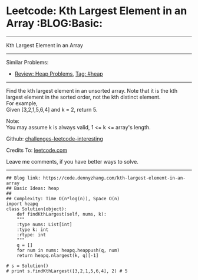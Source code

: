 
# Leetcode: Kth Largest Element in an Array     :BLOG:Basic:

---

Kth Largest Element in an Array  

---

Similar Problems:  

-   [Review: Heap Problems](https://code.dennyzhang.com/review-heap), [Tag: #heap](https://code.dennyzhang.com/tag/heap)

---

Find the kth largest element in an unsorted array. Note that it is the kth largest element in the sorted order, not the kth distinct element.  
For example,  
Given [3,2,1,5,6,4] and k = 2, return 5.  

Note:  
You may assume k is always valid, 1 <= k <= array's length.  

Github: [challenges-leetcode-interesting](https://github.com/DennyZhang/challenges-leetcode-interesting/tree/master/problems/kth-largest-element-in-an-array)  

Credits To: [leetcode.com](https://leetcode.com/problems/kth-largest-element-in-an-array/description/)  

Leave me comments, if you have better ways to solve.  

---

    ## Blog link: https://code.dennyzhang.com/kth-largest-element-in-an-array
    ## Basic Ideas: heap
    ##
    ## Complexity: Time O(n*log(n)), Space O(n)
    import heapq
    class Solution(object):
        def findKthLargest(self, nums, k):
    	"""
    	:type nums: List[int]
    	:type k: int
    	:rtype: int
    	"""
    	q = []
    	for num in nums: heapq.heappush(q, num)
    	return heapq.nlargest(k, q)[-1]
    
    # s = Solution()
    # print s.findKthLargest([3,2,1,5,6,4], 2) # 5

